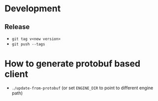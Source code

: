 # Development

## Release
- `git tag v<new version>`
- `git push --tags`


# How to generate protobuf based client
- `./update-from-protobuf` (or set `ENGINE_DIR` to point to different engine
  path)
